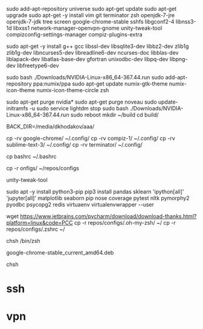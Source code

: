 sudo add-apt-repository universe
sudo apt-get update
sudo apt-get upgrade
sudo apt-get -y install vim git terminator zsh openjdk-7-jre openjdk-7-jdk tree screen google-chrome-stable sshfs
libgconf2-4 libnss3-1d libxss1 network-manager-openvpn-gnome unity-tweak-tool compizconfig-settings-manager compiz-plugins-extra

sudo apt-get -y install g++ gcc libssl-dev libsqlite3-dev libbz2-dev zlib1g zlib1g-dev libncurses5-dev libreadline6-dev ncurses-doc libblas-dev liblapack-dev libatlas-base-dev gfortran unixodbc-dev libpq-dev libpng-dev libfreetype6-dev

sudo bash ./Downloads/NVIDIA-Linux-x86_64-367.44.run 
sudo add-apt-repository ppa:numix/ppa
sudo apt-get update
numix-gtk-theme numix-icon-theme numix-icon-theme-circle
zsh

sudo apt-get purge nvidia*
sudo apt-get purge noveau
sudo update-initramfs -u
sudo service lightdm stop
sudo bash ./Downloads/NVIDIA-Linux-x86_64-367.44.run 
sudo reboot
mkdir ~/build
cd build/

BACK_DIR=/media/dkhodakov/aaa/

cp -rv google-chrome/ ~/.config/
cp -rv compiz-1/ ~/.config/
cp -rv sublime-text-3/ ~/.config/
cp -rv terminator/ ~/.config/

cp bashrc ~/.bashrc 

cp -r onfigs/ ~/repos/configs

unity-tweak-tool 

sudo apt -y install python3-pip
pip3 install pandas sklearn 'ipython[all]' 'jupyter[all]' matplotlib seaborn pip nose coverage pytest nltk pymorphy2 pyodbc psycopg2 redis virtuaenv virtualenvwrapper --user 

wget https://www.jetbrains.com/pycharm/download/download-thanks.html?platform=linux&code=PCC 
cp -r repos/configs/.oh-my-zsh/ ~/
cp -r repos/configs/.zshrc ~/

chsh /bin/zsh

google-chrome-stable_current_amd64.deb

chsh


# ssh
# vpn
